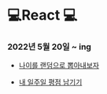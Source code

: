 # :computer:React :computer:

### 2022년 5월 20일 ~ ing
- [나이를 랜덤으로 뽑아내보자](https://github.com/saehwa95/ReactStudy/tree/main/FirstReact)

- [내 일주일 평점 남기기](https://github.com/saehwa95/ReactStudy/tree/main/week1)
